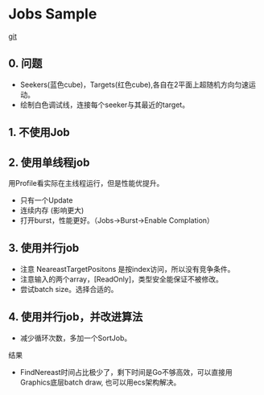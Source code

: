 # Jobs Sample

[git](https://github.com/Unity-Technologies/EntityComponentSystemSamples/tree/master/EntitiesSamples/Assets/Tutorials/Jobs)

## 0. 问题

- Seekers(蓝色cube)，Targets(红色cube),各自在2平面上超随机方向匀速运动。
- 绘制白色调试线，连接每个seeker与其最近的target。

## 1. 不使用Job

## 2. 使用单线程job

用Profile看实际在主线程运行，但是性能优提升。

- 只有一个Update
- 连续内存 (影响更大)
- 打开burst，性能更好。（Jobs->Burst->Enable Complation）

## 3. 使用并行job

- 注意 NeareastTargetPositons 是按index访问，所以没有竞争条件。
- 注意输入的两个array，\[ReadOnly\]，类型安全能保证不被修改。
- 尝试batch size。选择合适的。

## 4. 使用并行job，并改进算法

- 减少循环次数，多加一个SortJob。

结果

- FindNereast时间占比极少了，剩下时间是Go不够高效，可以直接用Graphics底层batch draw, 也可以用ecs架构解决。
